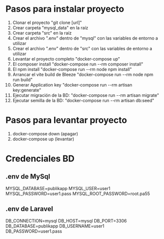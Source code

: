 # Pasos para instalar proyecto

1. Clonar el proyecto "git clone [url]"
2. Crear carpeta "mysql_data" en la raíz
3. Crear carpeta "src" en la raíz
4. Crear el archivo ".env" dentro de "mysql" con las  variables de entorno a utilizar
5. Crear el archivo ".env" dentro de "src" con las  variables de entorno a utilizar
6. Levantar el proyecto completo "docker-compose up"
7. El composer install "docker-compose run --rm composer install"
8. El npm install "docker-compose run --rm node npm install"
9. Arrancar el vite build de Bleeze "docker-compose run --rm node npm run build"
10. Generar Application key "docker-compose run --rm artisan key:generate"
11. Ejecutar migración de la BD: "docker-compose run --rm artisan migrate"
12. Ejecutar semilla de la BD: "docker-compose run --rm artisan db:seed"

# Pasos para levantar proyecto

1. docker-compose down (apagar)
2. docker-compose up (levantar)

# Credenciales BD

## .env de MySql
MYSQL_DATABASE=publikapp
MYSQL_USER=user1
MYSQL_PASSWORD=user1.pass
MYSQL_ROOT_PASSWORD=root.pa55

## .env de Laravel
DB_CONNECTION=mysql
DB_HOST=mysql
DB_PORT=3306
DB_DATABASE=publikapp
DB_USERNAME=user1
DB_PASSWORD=user1.pass